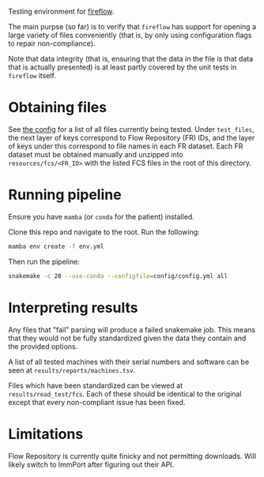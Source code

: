 Testing environment for [fireflow](https://github.com/usnistgov/fireflow).

The main purpse (so far) is to verify that `fireflow` has support for opening a
large variety of files conveniently (that is, by only using configuration flags
to repair non-compliance).

Note that data integrity (that is, ensuring that the data in the file is that
data that is actually presented) is at least partly covered by the unit tests in
`fireflow` itself.

# Obtaining files

See [the config](config/config.yml) for a list of all files currently being
tested. Under `test_files`, the next layer of keys correspond to Flow Repository
(FR) IDs, and the layer of keys under this correspond to file names in each FR
dataset. Each FR dataset must be obtained manually and unzipped into
`resources/fcs/<FR_ID>` with the listed FCS files in the root of this directory.

# Running pipeline

Ensure you have `mamba` (or `conda` for the patient) installed.

Clone this repo and navigate to the root. Run the following:

``` bash
mamba env create -f env.yml
```

Then run the pipeline:


``` bash
snakemake -c 20 --use-conda --configfile=config/config.yml all
```

# Interpreting results

Any files that "fail" parsing will produce a failed snakemake job. This means
that they would not be fully standardized given the data they contain and the
provided options.

A list of all tested machines with their serial numbers and software can be seen
at `results/reports/machines.tsv`.

Files which have been standardized can be viewed at `results/read_test/fcs`.
Each of these should be identical to the original except that every
non-compliant issue has been fixed.

# Limitations

Flow Repository is currently quite finicky and not permitting downloads. Will
likely switch to ImmPort after figuring out their API.
